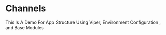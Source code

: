 # Channels
This Is A Demo For App Structure Using Viper, Environment Configuration , and Base Modules 
